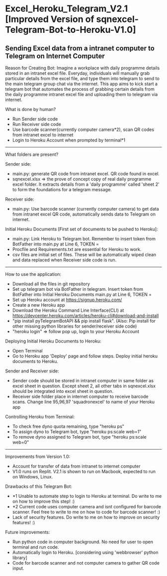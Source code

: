 # Excel_Heroku_Telegram_V2.1 [Improved Version of sqnexcel-Telegram-Bot-to-Heroku-V1.0]
Sending Excel data from a intranet computer to Telegram on Internet Computer
------------------------------------------------------
Reason for Creating Bot: Imagine a workplace with daily programme details stored in an intranet excel file. Everyday, individuals will manually grab particular details from the excel file, and type them into telegram to send to the main telegram group chat via the internet. This app aims to kick start a telegram bot that automates the process of grabbing certain details from the daily programme intranet excel file and uploading them to telegram via internet.

What is done by human?
- Run Sender side code
- Run Receiver side code
- Use barcode scanner(currently computer camera*2), scan QR codes from intranet excel to internet
- Login to Heroku Account when prompted by terminal*1
------------------------------------------------------
What folders are present?

Sender side:
- main.py: generate QR code from intranet excel. QR code found in excel.
- sqnexcel.xlsx => the prove of concept copy of real daily programme excel folder. It extracts details from a 'daily programme' called 'sheet 2' to form the foundations for a telegram message.

Receiver side:
- main.py: Use barcode scanner (currently computer camera) to get data from intranet excel QR code, automatically sends data to Telegram on internet.

Initial Heroku Documents [First set of documents to be pushed to Heroku]:
- main.py: Link Heroku to Telegram bot. Remember to insert token from BotFather into main.py at Line 6, TOKEN =
- Procfile and Requirements.txt are essential for Heroku to work.
- csv files are initial set of files. These will be automatically wiped clean and data replaced when Receiver side code is run.
------------------------------------------------------

How to use the application:

- Download all the files in git repository
- Set up telegram bot via BotFather in telegram. Insert token from BotFather into Initial Heroku Documents main.py at Line 6, TOKEN =
- Set up Heroku account at https://signup.heroku.com/
- Create a new Heroku app
- Download the Heroku Command Line Interface(CLI) at https://devcenter.heroku.com/articles/heroku-cli#download-and-install
- "pip install pyTelegramBotAPI && pip install flask". (Also: Pip install for other missing python libraries for sender/receiver side code)
- "heroku login" => follow pop up, login to your Heroku Account

Deploying Initial Heroku Documents to Heroku:
- Open Terminal
- Go to Heroku app 'Deploy' page and follow steps. Deploy initial heroku documents to Heroku.

Sender and Receiver side:
- Sender code should be stored in intranet computer in same folder as excel sheet in question. Except sheet 2, all other tabs in sqnexcel.xlsx should be integrated into excel sheet in question.
- Receiver side folder place in internet computer to receive barcode scans. Change line 95,96,97 'squadronexcel' to name of your Heroku app

Controlling Heroku from Terminal:
- To check free dyno quota remaining, type "heroku ps"
- To assign dyno to Telegram bot, type "heroku ps:scale web=1"
- To remove dyno assigned to Telegram bot, type "heroku ps:scale web=0"

------------------------------------------------------
Improvements from Version 1.0:
- Account for transfer of data from intranet to internet computer
- V1.0 runs on Replit. V2.1 is shown to run on Macbook, expected to run on Windows, Linux.

Drawbacks of this Telegram Bot:
- *1 Unable to automate step to login to Heroku at terminal. Do write to me on how to improve this step! :)
- *2 Current code uses computer camera and isnt configured for barcode scanner. Feel free to write to me on how to code for barcode scanner! :)
- Lack of security features. Do write to me on how to improve on security features! :)

Future improvements:
- Run python code in computer background. No need for user to open terminal and run code.
- Automatically login to Heroku. [considering using 'webbrowser' python library]
- Code for barcode scanner and not computer camera to gather QR code input.
